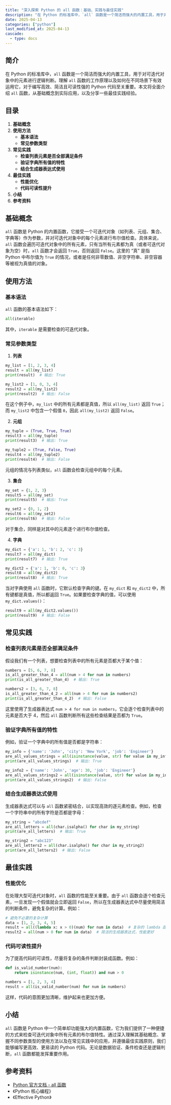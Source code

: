 ```yaml
---
title: "深入探索 Python 的 all 函数：基础、实践与最佳实践"
description: "在 Python 的标准库中，`all` 函数是一个简洁而强大的内置工具，用于对可迭代对象中的元素进行逻辑判断。理解 `all` 函数的工作原理以及如何在不同场景下有效运用它，对于编写高效、简洁且可读性强的 Python 代码至关重要。本文将全面介绍 `all` 函数，从基础概念到实际应用，以及分享一些最佳实践经验。"
date: 2025-04-13
categories: ["python"]
last_modified_at: 2025-04-13
cascade:
  - type: docs
---
```



## 简介
在 Python 的标准库中，`all` 函数是一个简洁而强大的内置工具，用于对可迭代对象中的元素进行逻辑判断。理解 `all` 函数的工作原理以及如何在不同场景下有效运用它，对于编写高效、简洁且可读性强的 Python 代码至关重要。本文将全面介绍 `all` 函数，从基础概念到实际应用，以及分享一些最佳实践经验。

<!-- more -->
## 目录
1. **基础概念**
2. **使用方法**
    - **基本语法**
    - **常见参数类型**
3. **常见实践**
    - **检查列表元素是否全部满足条件**
    - **验证字典所有值的特性**
    - **结合生成器表达式使用**
4. **最佳实践**
    - **性能优化**
    - **代码可读性提升**
5. **小结**
6. **参考资料**

## 基础概念
`all` 函数是 Python 的内置函数，它接受一个可迭代对象（如列表、元组、集合、字典等）作为参数，并对可迭代对象中的每个元素进行布尔值检查。具体来说，`all` 函数会遍历可迭代对象中的所有元素，只有当所有元素都为真（或者可迭代对象为空）时，`all` 函数才会返回 `True`，否则返回 `False`。这里的 “真” 是指 Python 中布尔值为 `True` 的情况，或者是任何非零数值、非空字符串、非空容器等被视为真值的对象。

## 使用方法
### 基本语法
`all` 函数的基本语法如下：
```python
all(iterable)
```
其中，`iterable` 是需要检查的可迭代对象。

### 常见参数类型
1. **列表**
```python
my_list = [1, 2, 3, 4]
result = all(my_list)
print(result)  # 输出: True

my_list2 = [1, 0, 3, 4]
result2 = all(my_list2)
print(result2)  # 输出: False
```
在这个例子中，`my_list` 中的所有元素都是真值，所以 `all(my_list)` 返回 `True`；而 `my_list2` 中包含一个假值 `0`，因此 `all(my_list2)` 返回 `False`。

2. **元组**
```python
my_tuple = (True, True, True)
result3 = all(my_tuple)
print(result3)  # 输出: True

my_tuple2 = (True, False, True)
result4 = all(my_tuple2)
print(result4)  # 输出: False
```
元组的情况与列表类似，`all` 函数会检查元组中的每个元素。

3. **集合**
```python
my_set = {1, 2, 3}
result5 = all(my_set)
print(result5)  # 输出: True

my_set2 = {0, 1, 2}
result6 = all(my_set2)
print(result6)  # 输出: False
```
对于集合，同样是对其中的元素逐个进行布尔值检查。

4. **字典**
```python
my_dict = {'a': 1, 'b': 2, 'c': 3}
result7 = all(my_dict)
print(result7)  # 输出: True

my_dict2 = {'a': 1, 'b': 0, 'c': 3}
result8 = all(my_dict2)
print(result8)  # 输出: True
```
当对字典使用 `all` 函数时，它默认检查字典的键。在 `my_dict` 和 `my_dict2` 中，所有键都是真值，所以都返回 `True`。如果要检查字典的值，可以使用 `my_dict.values()`：
```python
result9 = all(my_dict2.values())
print(result9)  # 输出: False
```

## 常见实践
### 检查列表元素是否全部满足条件
假设我们有一个列表，想要检查列表中的所有元素是否都大于某个值：
```python
numbers = [5, 6, 7, 8]
is_all_greater_than_4 = all(num > 4 for num in numbers)
print(is_all_greater_than_4)  # 输出: True

numbers2 = [3, 6, 7, 8]
is_all_greater_than_4_2 = all(num > 4 for num in numbers2)
print(is_all_greater_than_4_2)  # 输出: False
```
这里使用了生成器表达式 `num > 4 for num in numbers`，它会逐个检查列表中的元素是否大于 4，然后 `all` 函数判断所有这些检查结果是否都为 `True`。

### 验证字典所有值的特性
例如，验证一个字典中的所有值是否都是字符串：
```python
my_info = {'name': 'John', 'city': 'New York', 'job': 'Engineer'}
are_all_values_strings = all(isinstance(value, str) for value in my_info.values())
print(are_all_values_strings)  # 输出: True

my_info2 = {'name': 'John', 'age': 30, 'job': 'Engineer'}
are_all_values_strings2 = all(isinstance(value, str) for value in my_info2.values())
print(are_all_values_strings2)  # 输出: False
```
### 结合生成器表达式使用
生成器表达式可以与 `all` 函数紧密结合，以实现高效的逐元素检查。例如，检查一个字符串中的所有字符是否都是字母：
```python
my_string = "abcdef"
are_all_letters = all(char.isalpha() for char in my_string)
print(are_all_letters)  # 输出: True

my_string2 = "abc123"
are_all_letters2 = all(char.isalpha() for char in my_string2)
print(are_all_letters2)  # 输出: False
```

## 最佳实践
### 性能优化
在处理大型可迭代对象时，`all` 函数的性能至关重要。由于 `all` 函数会逐个检查元素，一旦发现一个假值就会立即返回 `False`，所以在生成器表达式中尽量使用简洁的判断条件，避免复杂的计算。例如：
```python
# 避免不必要的复杂计算
data = [1, 2, 3, 4, 5]
result = all((lambda x: x > 0)(num) for num in data)  # 复杂的 lambda 函数，性能较差
result2 = all(num > 0 for num in data)  # 简洁的生成器表达式，性能更好
```

### 代码可读性提升
为了提高代码的可读性，尽量将复杂的条件判断封装成函数。例如：
```python
def is_valid_number(num):
    return isinstance(num, (int, float)) and num > 0

numbers = [1, 2, 3, 4]
result = all(is_valid_number(num) for num in numbers)
```
这样，代码的意图更加清晰，维护起来也更加方便。

## 小结
`all` 函数是 Python 中一个简单却功能强大的内置函数，它为我们提供了一种便捷的方式来检查可迭代对象中所有元素的布尔值特性。通过深入理解其基础概念、掌握不同参数类型的使用方法以及在常见实践中的应用，并遵循最佳实践原则，我们能够编写更高效、更易读的 Python 代码。无论是数据验证、条件检查还是逻辑判断，`all` 函数都能发挥重要作用。

## 参考资料
- [Python 官方文档 - all 函数](https://docs.python.org/3/library/functions.html#all)
- 《Python 核心编程》
- 《Effective Python》